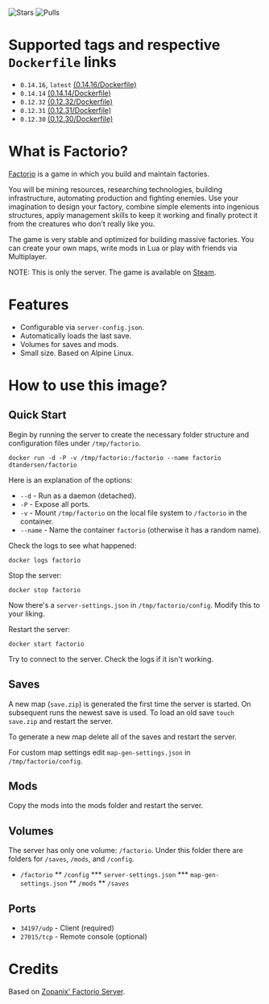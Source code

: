 ![Stars](https://img.shields.io/docker/stars/dtandersen/factorio.svg)
![Pulls](https://img.shields.io/docker/pulls/dtandersen/factorio.svg)

# Supported tags and respective `Dockerfile` links

* `0.14.16`, `latest` [(0.14.16/Dockerfile)](https://github.com/dtandersen/docker_factorio_server/blob/0.14.16/Dockerfile)
* `0.14.14` [(0.14.14/Dockerfile)](https://github.com/dtandersen/docker_factorio_server/blob/0.14.14/Dockerfile)
* `0.12.32` [(0.12.32/Dockerfile)](https://github.com/dtandersen/docker_factorio_server/blob/dt_0.12.32/Dockerfile)
* `0.12.31` [(0.12.31/Dockerfile)](https://github.com/dtandersen/docker_factorio_server/blob/dt_0.12.31/Dockerfile)
* `0.12.30` [(0.12.30/Dockerfile)](https://github.com/dtandersen/docker_factorio_server/blob/dt_0.12.30/Dockerfile)

# What is Factorio?

[Factorio](https://www.factorio.com) is a game in which you build and maintain factories.

You will be mining resources, researching technologies, building infrastructure, automating production and fighting enemies. Use your imagination to design your factory, combine simple elements into ingenious structures, apply management skills to keep it working and finally protect it from the creatures who don't really like you.

The game is very stable and optimized for building massive factories. You can create your own maps, write mods in Lua or play with friends via Multiplayer.

NOTE: This is only the server. The game is available on [Steam](http://store.steampowered.com/app/427520/).

# Features

* Configurable via ```server-config.json```.
* Automatically loads the last save.
* Volumes for saves and mods.
* Small size. Based on Alpine Linux.

# How to use this image?

## Quick Start

Begin by running the server to create the necessary folder structure and configuration files under ```/tmp/factorio```.

```
docker run -d -P -v /tmp/factorio:/factorio --name factorio dtandersen/factorio
```

Here is an explanation of the options:

* ```--d``` - Run as a daemon (detached).
* ```-P``` - Expose all ports.
* ```-v``` - Mount ```/tmp/factorio``` on the local file system to ```/factorio``` in the container.
* ```--name``` - Name the container ```factorio``` (otherwise it has a random name).

Check the logs to see what happened:

```
docker logs factorio
```

Stop the server:

```docker stop factorio```

Now there's a ```server-settings.json``` in ```/tmp/factorio/config```. Modify this to your liking.

Restart the server:

```docker start factorio```

Try to connect to the server. Check the logs if it isn't working.

## Saves

A new map (```save.zip```) is generated the first time the server is started. On subsequent runs the newest save is used. To load an old save ```touch save.zip``` and restart the server.

To generate a new map delete all of the saves and restart the server.

For custom map settings edit ```map-gen-settings.json``` in ```/tmp/factorio/config```.

## Mods

Copy the mods into the mods folder and restart the server.

## Volumes

The server has only one volume: ```/factorio```. Under this folder there are folders for ```/saves```, ```/mods```, and ```/config```.

* ```/factorio```
** ```/config```
*** ```server-settings.json```
*** ```map-gen-settings.json```
** ```/mods```
** ```/saves```

## Ports

* ```34197/udp``` - Client (required)
* ```27015/tcp``` - Remote console (optional)

# Credits

Based on [Zopanix' Factorio Server](https://github.com/zopanix/docker_factorio_server).
